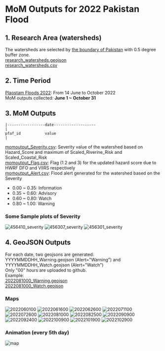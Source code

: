# MoM Outputs for 2022 Pakistan Flood
## 1. Research Area (watersheds)
The watersheds are selected by [the boundary of Pakistan](../Pakistan_boundary.geojson) with 0.5 degree buffer zone.  
[research_watersheds.geojson](research_watersheds.geojson)  
[research_watersheds.csv](research_watersheds.csv)
## 2. Time Period 
[Plaostam Floods 2022](https://en.wikipedia.org/wiki/2022_Pakistan_floods): From 14 June to October 2022   
MoM outputs collected: **June 1 ~ October 31**
## 3. MoM Outputs

```
|-----------------date-------------------
|
pfaf_id           value
|
```
[momoutput_Severity.csv](momoutput_Severity.csv): Severity value of the watershed based on Hazard_Score and maximum of Scaled_Riverine_Risk and Scaled_Coastal_Risk    
[momoutput_Flag.csv](momoutput_Flag.csv): Flag (1 2 and 3) for the updated hazard score due to HWRF DFO and VIIRS respectively   
[momoutput_Alert.csv](momoutput_Alert.csv): Flood alert generated for the watershed based on the Severity 
* 0.00 ~ 0.35: Information
* 0.35 ~ 0.60: Advisory
* 0.60 ~ 0.80: Watch
* 0.80 ~ 1.00: Warning 
### Some Sample plots of Severity
![456410_severity](https://user-images.githubusercontent.com/6643873/221643118-dead39c5-ac86-41b4-9787-09307022877c.png)
![456307_severity](https://user-images.githubusercontent.com/6643873/221643609-bc23a8e2-4c0f-4320-b250-5970cba8f630.png)
![456301_severity](https://user-images.githubusercontent.com/6643873/221643703-8a9b7421-5a96-4f56-a1a2-f545d51c237c.png)

## 4. GeoJSON Outputs
For each date, two geojsons are generated: YYYYMMDDHH_Warning.geojson (Alert="Warning") and YYYYMMDDHH_Watch.geojson (Alert="Watch")  
Only "00" hours are uploaded to github.  
Example:  
[2022081000_Warning.geojson](geojson/2022081000_Warning.geojson)  
[2022081000_Watch.geojson](geojson/2022081000_Watch.geojson) 
### Maps
![2022060100](https://user-images.githubusercontent.com/6643873/221620098-7a4c60b8-aea2-4e37-81be-4f1000982e79.png)
![2022061600](https://user-images.githubusercontent.com/6643873/221620207-53765c6a-7f85-4e32-a0f4-e545e11cb29e.png)
![2022062600](https://user-images.githubusercontent.com/6643873/221620251-f1f437df-753f-4ff2-8f82-b17a8d1dd4a2.png)
![2022071100](https://user-images.githubusercontent.com/6643873/221620280-76aca426-beaf-4287-aa4b-8b6eced83aae.png)
![2022072600](https://user-images.githubusercontent.com/6643873/221620293-d44b22d7-f14d-4380-8753-b316edff11d9.png)
![2022081000](https://user-images.githubusercontent.com/6643873/221620322-7c5bd3f8-fc7e-45cf-9af5-2ada9e7d4f55.png)
![2022082500](https://user-images.githubusercontent.com/6643873/221620341-e9f18a05-4c4f-471b-b4e4-b04622822c1b.png)
![2022090900](https://user-images.githubusercontent.com/6643873/221620361-efbe00bd-f571-45b8-9628-efdba105fcb1.png)
![2022092400](https://user-images.githubusercontent.com/6643873/221620387-7f825919-9fda-4215-af0e-187b7cbfae19.png)
![2022100900](https://user-images.githubusercontent.com/6643873/221620429-ec02bc93-ac59-4d87-b5e4-9cce761341bd.png)
![2022101900](https://user-images.githubusercontent.com/6643873/221620449-04826ac1-0c6e-4280-92d8-a272ae243e9a.png)
![2022102900](https://user-images.githubusercontent.com/6643873/221620458-90d11cc3-1b6a-4f9b-905b-55d57ec0d3ac.png)
### Animation (every 5th day)
![map](https://user-images.githubusercontent.com/6643873/221635312-1169636e-fa0a-4ed6-a2b8-a0666e233f35.gif)
